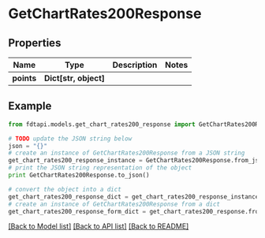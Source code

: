 # GetChartRates200Response


## Properties
Name | Type | Description | Notes
------------ | ------------- | ------------- | -------------
**points** | **Dict[str, object]** |  | 

## Example

```python
from fdtapi.models.get_chart_rates200_response import GetChartRates200Response

# TODO update the JSON string below
json = "{}"
# create an instance of GetChartRates200Response from a JSON string
get_chart_rates200_response_instance = GetChartRates200Response.from_json(json)
# print the JSON string representation of the object
print GetChartRates200Response.to_json()

# convert the object into a dict
get_chart_rates200_response_dict = get_chart_rates200_response_instance.to_dict()
# create an instance of GetChartRates200Response from a dict
get_chart_rates200_response_form_dict = get_chart_rates200_response.from_dict(get_chart_rates200_response_dict)
```
[[Back to Model list]](../README.md#documentation-for-models) [[Back to API list]](../README.md#documentation-for-api-endpoints) [[Back to README]](../README.md)


